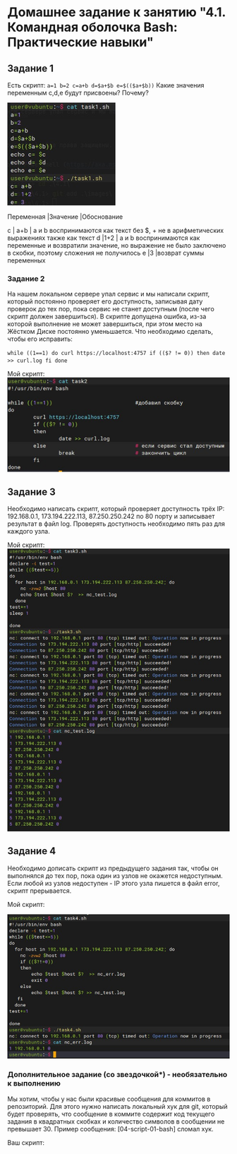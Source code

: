 # Домашнее задание к занятию "4.1. Командная оболочка Bash: Практические навыки"

## Задание 1

Есть скрипт:
`a=1
b=2
c=a+b
d=$a+$b
e=$(($a+$b))`
Какие значения переменным c,d,e будут присвоены? Почему?

![](4.1-bash/images/task1.jpg)

Переменная	|Значение	|Обоснование

c			| a+b		| a и b воспринимаются как текст без $, + не в арифметических выражениях также как текст
d			|1+2		| a и b воспринимаются как переменные и возвратили значение, но выражение не было заключено в скобки, поэтому сложения не получилось
e			|3			|возврат суммы переменных

### Задание 2

На нашем локальном сервере упал сервис и мы написали скрипт, который постоянно проверяет его доступность, записывая дату проверок до тех пор, пока сервис не станет доступным (после чего скрипт должен завершиться). В скрипте допущена ошибка, из-за которой выполнение не может завершиться, при этом место на Жёстком Диске постоянно уменьшается. Что необходимо сделать, чтобы его исправить:

`while ((1==1)
do
	curl https://localhost:4757
	if (($? != 0))
	then
		date >> curl.log
	fi
done`


Мой скрипт:
![](4.1-bash/images/task2.jpg)

## Задание 3
Необходимо написать скрипт, который проверяет доступность трёх IP: 192.168.0.1, 173.194.222.113, 87.250.250.242 по 80 порту и записывает результат в файл log. Проверять доступность необходимо пять раз для каждого узла.

Мой скрипт:
![](4.1-bash/images/nc.jpg)

## Задание 4

Необходимо дописать скрипт из предыдущего задания так, чтобы он выполнялся до тех пор, пока один из узлов не окажется недоступным. Если любой из узлов недоступен - IP этого узла пишется в файл error, скрипт прерывается.

Мой скрипт:

![](4.1-bash/images/task4.jpg)

### Дополнительное задание (со звездочкой*) - необязательно к выполнению

Мы хотим, чтобы у нас были красивые сообщения для коммитов в репозиторий. Для этого нужно написать локальный хук для git, который будет проверять, что сообщение в коммите содержит код текущего задания в квадратных скобках и количество символов в сообщении не превышает 30. Пример сообщения: [04-script-01-bash] сломал хук.

Ваш скрипт: